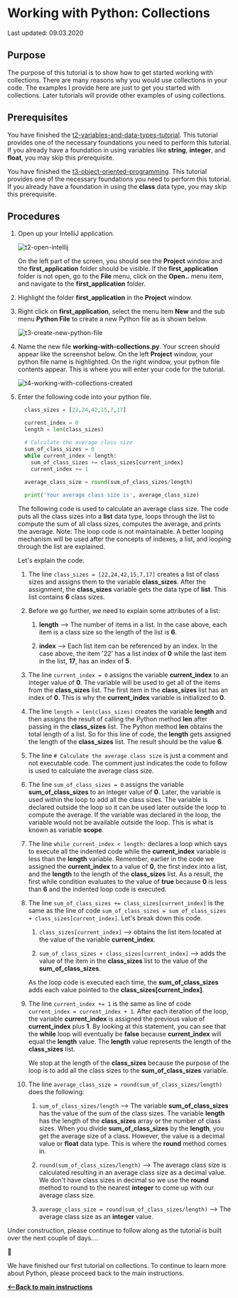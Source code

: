 # Working with Python:  Collections

Last updated: 09.03.2020

## Purpose

The purpose of this tutorial is to show how to get started working with collections.  There
are many reasons why you would use collections in your code.  The examples I provide here
are just to get you started with collections.  Later tutorials will provide other examples
of using collections.

## Prerequisites

You have finished the [t2-variables-and-data-types-tutorial](../t2-variables-and-data-types/readme.md).  This tutorial provides one of the necessary foundations you need to perform this tutorial.  If you already have a foundation in using variables like **string**, **integer**, and **float**, you may skip this prerequisite.

You have finished the [t3-object-oriented-programming](../t3-object-oriented-programming/readme.md).  This tutorial provides one of the necessary foundations you need to perform this tutorial.  If you already have a foundation in using the **class** data type, you may skip this prerequisite.

## Procedures

1. Open up your IntelliJ application. 

    ![t2-open-intellij](../images/t4-open-intellij.png)

    On the left part of the screen, you should see the **Project** window and the **first_application**
    folder should be visible. If the **first_application** folder is not open, go to the **File** menu,
    click on the **Open..** menu item, and navigate to the **first_application** folder.

1. Highlight the folder **first_application** in the **Project** window.
1. Right click on **first_application**, select the menu item **New** and the sub menu **Python File** to
create a new Python file as is shown below.

    ![t3-create-new-python-file](../images/t4-create-python-file-in-intellij.png)

1. Name the new file **working-with-collections.py**.  Your screen should appear like the screenshot below.
   On the left **Project** window, your python file name is highlighted.  On the right window, your python file
   contents appear.  This is where you will enter your code for the tutorial.

    ![t4-working-with-collections-created](../images/t4-working-with-collections-created.png)


1. Enter the following code into your python file.

    ```python
      class_sizes = [22,24,42,15,7,17]
    
      current_index = 0
      length = len(class_sizes)

      # Calculate the average class size
      sum_of_class_sizes = 0
      while current_index < length:
        sum_of_class_sizes += class_sizes[current_index]
        current_index += 1
      
      average_class_size = round(sum_of_class_sizes/length)

      print('Your average class size is', average_class_size)

    ```

    The following code is used to calculate an average class size.  The code puts all the class sizes into a
    **list** data type, loops through the list to compute the sum of all class sizes, computes the average,
    and prints the average.  Note:  The loop code is not maintainable.  A better looping mechanism will be
    used after the concepts of indexes, a list, and looping through the list are explained. 

    Let's explain the code:

    1. The line `class_sizes = [22,24,42,15,7,17]` creates a list of class sizes and assigns them to the
       variable **class_sizes**.  After the assignment, the **class_sizes** variable gets the data type of
       **list**.  This list contains **6** class sizes.  

    1. Before we go further, we need to explain some attributes of a list:

        1. **length** --> The number of items in a list. In the case above, each item is a class size so
           the length of the list is **6**.

        1. **index** --> Each list item can be referenced by an index.  In the case above, the item '22' has
           a list index of **0** while the last item in the list, **17**, has an index of **5**.

    1. The line `current_index = 0` assigns the variable **current_index** to an integer value of **0**.
       The variable will be used to get all of the items from the **class_sizes** list.  The first item
       in the **class_sizes** list has an index of **0**. This is why the **current_index** variable is initialized
       to **0**.

    1. The line `length = len(class_sizes)` creates the variable **length** and then assigns the result of calling
       the Python method **len** after passing in the **class_sizes** list.  The Python method **len** obtains the
       total length of a list.  So for this line of code, the **length** gets assigned the length of the **class_sizes**
       list.  The result should be the value **6**.

    1. The line `# Calculate the average class size` is just a comment and not executable code.  The comment
       just indicates the code to follow is used to calculate the average class size.

    1. The line `sum_of_class_sizes = 0` assigns the variable **sum_of_class_sizes** to an integer value of **0**.
       Later, the variable is used within the loop to add all the class sizes.  The variable is declared outside the
       loop so it can be used later outside the loop to compute the average.  If the variable was declared in the loop, 
       the variable would not be available outside the loop.  This is what is known as variable **scope**.

    1. The line `while current_index < length:` declares a loop which says to execute all the indented code
       while the **current_index** variable is less than the **length** variable.  Remember, earlier in the
       code we assigned the **current_index** to a value of **0**, the first index into a list, and the
       **length** to the length of the **class_sizes** list.  As a result, the first while condition evaluates
       to the value of **true** because **0** is less than **6** and the indented loop code is executed.

    1. The line `sum_of_class_sizes += class_sizes[current_index]` is the same as the line of code
       `sum_of_class_sizes = sum_of_class_sizes + class_sizes[current_index]`.  Let's break down this code.

        1. `class_sizes[current_index]` --> obtains the list item located at the value of the variable
           **current_index**.

        1. `sum_of_class_sizes + class_sizes[current_index]` --> adds the value of the item in the
            **class_sizes** list to the value of the **sum_of_class_sizes**.

        As the loop code is executed each time, the **sum_of_class_sizes** adds each value pointed to
        the **class_sizes[current_index]**.

    1. The line `current_index += 1` is the same as line of code `current_index = current_index + 1`.
       After each iteration of the loop, the variable **current_index** is assigned the previous value of
       **current_index** plus **1**.  By looking at this statement, you can see that the **while**
       loop will eventually be **false** because **current_index** will equal the **length** value.  The
       **length** value represents the length of the **class_sizes** list.
       
       We stop at the length of the **class_sizes** because the purpose of the loop is to 
       add all the class sizes to the **sum_of_class_sizes** variable.

    1. The line `average_class_size = round(sum_of_class_sizes/length)` does the following:

        1. `sum_of_class_sizes/length` --> The variable **sum_of_class_sizes** has the value of the sum
            of the class sizes.  The variable **length** has the length of the **class_sizes** array or
            the number of class sizes.  When you divide **sum_of_class_sizes** by the **length**, you get the
            average size of a class.  However, the value is a decimal value or **float** data type.  This is
            where the **round** method comes in.

        1. `round(sum_of_class_sizes/length)` --> The average class size is calculated resulting in an average
            class size as a decimal value.  We don't have class sizes in decimal so we use the **round**
            method to round to the nearest **integer** to come up with our average class size.

        1. `average_class_size = round(sum_of_class_sizes/length)` --> The average class size as an **integer**
           value.





Under construction, please continue to follow along as the tutorial is built over the next couple of days....

:construction:


We have finished our first tutorial on collections.  To continue to learn more about Python, please proceed back to the main instructions.


[**<--Back to main instructions**](../readme.md)
